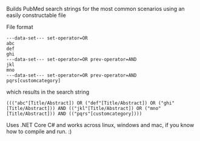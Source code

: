 Builds PubMed search strings for the most common scenarios using an easily constructable file

File format 
```
---data-set--- set-operator=OR
abc
def
ghi
---data-set--- set-operator=OR prev-operator=AND
jkl
mno
---data-set--- set-operator=OR prev-operator=AND
pqrs[customcategory]
```

which results in the search string
```
((("abc"[Title/Abstract]) OR ("def"[Title/Abstract]) OR ("ghi"[Title/Abstract])) AND (("jkl"[Title/Abstract]) OR ("mno"[Title/Abstract])) AND (("pqrs"[customcategory])))
```

Uses .NET Core C# and works across linux, windows and mac, if you know how to compile and run. :)

